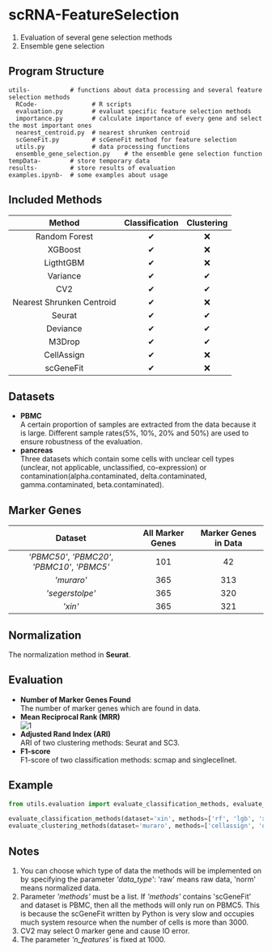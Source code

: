 # scRNA-FeatureSelection
1. Evaluation of several gene selection methods
2. Ensemble gene selection

## Program Structure
    utils-           # functions about data processing and several feature selection methods
      RCode-               # R scripts
      evaluation.py        # evaluat specific feature selection methods 
      importance.py        # calculate importance of every gene and select the most important ones   
      nearest_centroid.py  # nearest shrunken centroid 
      scGeneFit.py         # scGeneFit method for feature selection
      utils.py             # data processing functions 
      ensemble_gene_selection.py    # the ensemble gene selection function
    tempData-        # store temporary data
    results-         # store results of evaluation
    examples.ipynb-  # some examples about usage

## Included Methods
| Method | Classification  | Clustering |
| :----: | :-------------: | :--------: |
| Random Forest | ✔ | ❌ |
| XGBoost    | ✔ | ❌ |
| LigthtGBM   | ✔ | ❌ |
| Variance    | ✔ | ✔ |
| CV2         | ✔ | ✔ |
| Nearest Shrunken Centroid | ✔ | ❌ |
| Seurat      | ✔ | ✔ |
| Deviance | ✔ | ✔ |
| M3Drop          | ✔ | ✔ |
| CellAssign | ✔ | ❌ |
| scGeneFit | ✔ | ❌ |

## Datasets
- **PBMC**  
  A certain proportion of samples are extracted from the data because it is large. 
  Different sample rates(5%, 10%, 20% and 50%) are used to ensure robustness of the evaluation.
- **pancreas**  
  Three datasets which contain some cells with unclear cell types (unclear, not applicable, unclassified,
  co-expression) or contamination(alpha.contaminated, delta.contaminated, gamma.contaminated, beta.contaminated).

## Marker Genes
| Dataset | All Marker Genes | Marker Genes in Data |
| :-----: | :-----------: | :-----------: | 
|*'PBMC50'*, *'PBMC20'*, *'PBMC10'*, *'PBMC5'*|101|42
| *'muraro'*    | 365 | 313 |
|*'segerstolpe'*| 365 | 320 |
|*'xin'*        | 365 | 321 |

## Normalization
The normalization method in **Seurat**.

## Evaluation
- **Number of Marker Genes Found**  
  The number of marker genes which are found in data.
- **Mean Reciprocal Rank (MRR)**  
  ![1](https://latex.codecogs.com/gif.latex?MRR=\frac{1}{\vert&space;Q&space;\vert}\sum_{i=1}^{\vert&space;Q&space;\vert}\frac{1}{rank_{i}})
- **Adjusted Rand Index (ARI)**  
  ARI of two clustering methods: Seurat and SC3.
- **F1-score**  
  F1-score of two classification methods: scmap and singlecellnet.
## Example
```python
from utils.evaluation import evaluate_classification_methods, evaluate_clustering_methods

evaluate_classification_methods(dataset='xin', methods=['rf', 'lgb', 'xgb', 'nsc', 'cv2', 'var'], data_type='raw')
evaluate_clustering_methods(dataset='muraro', methods=['cellassign', 'deviance', 'm3drop'], data_type='norm')
```


## Notes
1. You can choose which type of data the methods will be implemented on by specifying the parameter *'data_type'*: 'raw' means raw data, 'norm' means normalized data.
2. Parameter *'methods'* must be a list. If *'methods'* contains 'scGeneFit' and dataset is PBMC, then all the methods will only run on PBMC5. This is because the scGeneFit written by Python is very slow and occupies much system resource when the number of cells is more than 3000.
3. CV2 may select 0 marker gene and cause IO error.
4. The parameter *'n_features'* is fixed at 1000.
